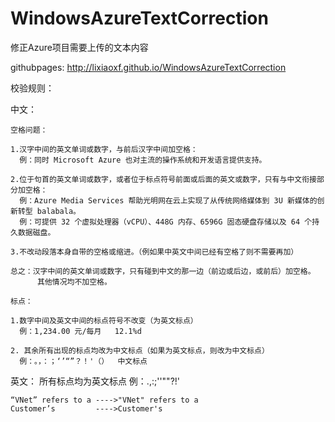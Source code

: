 # WindowsAzureTextCorrection
修正Azure项目需要上传的文本内容

githubpages: http://lixiaoxf.github.io/WindowsAzureTextCorrection

校验规则：

中文：

    空格问题：

	1.汉字中间的英文单词或数字，与前后汉字中间加空格：
  	  例：同时 Microsoft Azure 也对主流的操作系统和开发语言提供支持。

	2.位于句首的英文单词或数字，或者位于标点符号前面或后面的英文或数字，只有与中文衔接部分加空格：
  	  例：Azure Media Services 帮助光明网在云上实现了从传统网络媒体到 3U 新媒体的创新转型 balabala。
	  例：可提供 32 个虚拟处理器（vCPU）、448G 内存、6596G 固态硬盘存储以及 64 个持久数据磁盘。   	

	3.不改动段落本身自带的空格或缩进。（例如果中英文中间已经有空格了则不需要再加）

	总之：汉字中间的英文单词或数字，只有碰到中文的那一边（前边或后边，或前后）加空格。
	      其他情况均不加空格。

    标点：
	
	1.数字中间及英文中间的标点符号不改变（为英文标点）
	  例：1,234.00 元/每月   12.1%d
	
	2. 其余所有出现的标点均改为中文标点（如果为英文标点，则改为中文标点）
	  例：。，：；‘’“”？！'（）  中文标点

英文：
	所有标点均为英文标点
	例：.,:;''""?!'

	“VNet” refers to a ---->"VNet" refers to a
	Customer’s         ---->Customer's
